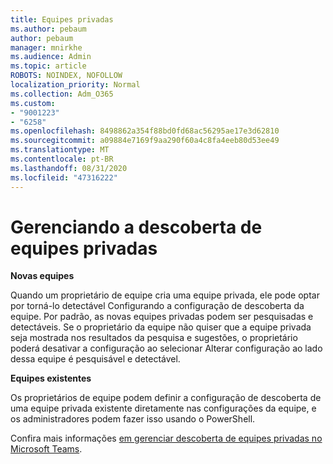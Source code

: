 ```yaml
---
title: Equipes privadas
ms.author: pebaum
author: pebaum
manager: mnirkhe
ms.audience: Admin
ms.topic: article
ROBOTS: NOINDEX, NOFOLLOW
localization_priority: Normal
ms.collection: Adm_O365
ms.custom:
- "9001223"
- "6258"
ms.openlocfilehash: 8498862a354f88bd0fd68ac56295ae17e3d62810
ms.sourcegitcommit: a09884e7169f9aa290f60a4c8fa4eeb80d53ee49
ms.translationtype: MT
ms.contentlocale: pt-BR
ms.lasthandoff: 08/31/2020
ms.locfileid: "47316222"
---
```

# <a name="managing-discovery-of-private-teams"></a>Gerenciando a descoberta de equipes privadas

**Novas equipes**

Quando um proprietário de equipe cria uma equipe privada, ele pode optar por torná-lo detectável Configurando a configuração de descoberta da equipe. Por padrão, as novas equipes privadas podem ser pesquisadas e detectáveis. Se o proprietário da equipe não quiser que a equipe privada seja mostrada nos resultados da pesquisa e sugestões, o proprietário poderá desativar a configuração ao selecionar Alterar configuração ao lado dessa equipe é pesquisável e detectável.  

**Equipes existentes**

Os proprietários de equipe podem definir a configuração de descoberta de uma equipe privada existente diretamente nas configurações da equipe, e os administradores podem fazer isso usando o PowerShell.  

Confira mais informações  [em gerenciar descoberta de equipes privadas no Microsoft Teams](https://docs.microsoft.com/microsoftteams/manage-discovery-of-private-teams).
